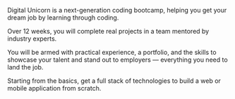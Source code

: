 Digital Unicorn is a next-generation coding bootcamp, helping you get your dream job by learning through coding.

Over 12 weeks, you will complete real projects in a team mentored by industry experts.

You will be armed with practical experience, a portfolio, and the skills to showcase your talent and stand out to employers — everything you need to land the job.

Starting from the basics, get a full stack of technologies to build a web or mobile application from scratch.